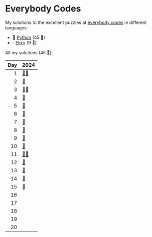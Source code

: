 # Everybody Codes

My solutions to the excellent puzzles at [everybody.codes](http://everybody.codes/) in different languages:

- 🐍 [Python](python/) (45 🦆)
- 💧 [Elixir](elixir/) (9 🦆)

All my solutions (45 🦆):

|   Day | 2024                                                                                                                              |
|------:|:----------------------------------------------------------------------------------------------------------------------------------|
|     1 | [🐍](python/2024_the_kingdom_of_algorithmia/01_the_battle_for_the_farmlands)[💧](elixir/lib/2024/01_the_battle_for_the_farmlands) |
|     2 | [🐍](python/2024_the_kingdom_of_algorithmia/02_the_runes_of_power)                                                                |
|     3 | [🐍](python/2024_the_kingdom_of_algorithmia/03_mining_maestro)[💧](elixir/lib/2024/03_mining_maestro)                             |
|     4 | [🐍](python/2024_the_kingdom_of_algorithmia/04_royal_smiths_puzzle)                                                               |
|     5 | [🐍](python/2024_the_kingdom_of_algorithmia/05_pseudo-random_clap_dance)                                                          |
|     6 | [🐍](python/2024_the_kingdom_of_algorithmia/06_the_tree_of_titans)                                                                |
|     7 | [🐍](python/2024_the_kingdom_of_algorithmia/07_not_fast_but_furious)                                                              |
|     8 | [🐍](python/2024_the_kingdom_of_algorithmia/08_a_shrine_for_nullpointer)                                                          |
|     9 | [🐍](python/2024_the_kingdom_of_algorithmia/09_sparkling_bugs)                                                                    |
|    10 | [🐍](python/2024_the_kingdom_of_algorithmia/10_shrine_needs_to_shine)                                                             |
|    11 | [🐍](python/2024_the_kingdom_of_algorithmia/11_biological_warfare)[💧](elixir/lib/2024/11_biological_warfare)                     |
|    12 | [🐍](python/2024_the_kingdom_of_algorithmia/12_desert_shower)                                                                     |
|    13 | [🐍](python/2024_the_kingdom_of_algorithmia/13_never_gonna_let_you_down)                                                          |
|    14 | [🐍](python/2024_the_kingdom_of_algorithmia/14_the_house_of_palms)                                                                |
|    15 | [🐍](python/2024_the_kingdom_of_algorithmia/15_from_the_herbalists_diary)                                                         |
|    16 |                                                                                                                                   |
|    17 |                                                                                                                                   |
|    18 |                                                                                                                                   |
|    19 |                                                                                                                                   |
|    20 |                                                                                                                                   |

